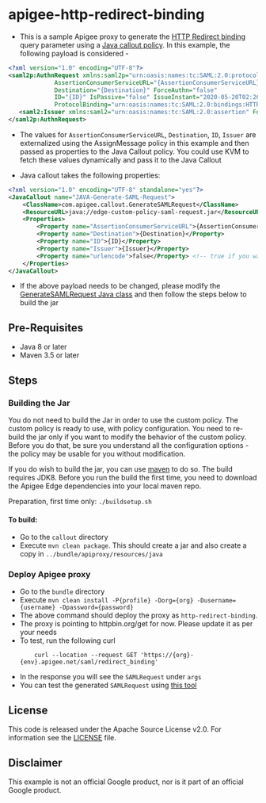 # apigee-http-redirect-binding
- This is a sample Apigee proxy to generate the [HTTP Redirect binding](https://en.wikipedia.org/wiki/SAML_2.0#HTTP_Redirect_Binding) query parameter using a [Java callout policy](https://docs.apigee.com/api-platform/reference/policies/java-callout-policy). In this example, the following payload is considered - 
```xml
<?xml version="1.0" encoding="UTF-8"?>
<saml2p:AuthnRequest xmlns:saml2p="urn:oasis:names:tc:SAML:2.0:protocol" 
		     AssertionConsumerServiceURL="{AssertionConsumerServiceURL}" 
		     Destination="{Destination}" ForceAuthn="false" 
		     ID="{ID}" IsPassive="false" IssueInstant="2020-05-20T02:26:44.710Z" 
		     ProtocolBinding="urn:oasis:names:tc:SAML:2.0:bindings:HTTP-POST" Version="2.0">
   <saml2:Issuer xmlns:saml2="urn:oasis:names:tc:SAML:2.0:assertion" Format="urn:oasis:names:tc:SAML:2.0:nameid-format:entity">{Issuer}</saml2:Issuer>
</saml2p:AuthnRequest>
```
- The values for `AssertionConsumerServiceURL`, `Destination`, `ID`, `Issuer` are externalized using the AssignMessage policy in this example and then passed as properties to the Java Callout policy. You could use KVM to fetch these values dynamically and pass it to the Java Callout

- Java callout takes the following properties:
```xml
<?xml version="1.0" encoding="UTF-8" standalone="yes"?>
<JavaCallout name="JAVA-Generate-SAML-Request">
    <ClassName>com.apigee.callout.GenerateSAMLRequest</ClassName>
    <ResourceURL>java://edge-custom-policy-saml-request.jar</ResourceURL>
    <Properties>
        <Property name="AssertionConsumerServiceURL">{AssertionConsumerServiceURL}</Property>
        <Property name="Destination">{Destination}</Property>
        <Property name="ID">{ID}</Property>
        <Property name="Issuer">{Issuer}</Property>
        <Property name="urlencode">false</Property> <!-- true if you want to URL Encode -->
    </Properties>
</JavaCallout>
```

- If the above payload needs to be changed, please modify the [GenerateSAMLRequest Java class](./callout/src/main/java/com/apigee/callout/GenerateSAMLRequest.java) and then follow the steps below to build the jar

## Pre-Requisites

- Java 8 or later
- Maven 3.5 or later

## Steps

### Building the Jar

You do not need to build the Jar in order to use the custom policy. The custom policy is
ready to use, with policy configuration. You need to re-build the jar only if you want
to modify the behavior of the custom policy. Before you do that, be sure you understand
all the configuration options - the policy may be usable for you without modification.

If you do wish to build the jar, you can use
[maven](https://maven.apache.org/download.cgi) to do so. The build requires
JDK8. Before you run the build the first time, you need to download the Apigee
Edge dependencies into your local maven repo.

Preparation, first time only: `./buildsetup.sh`

#### To build: 
- Go to the `callout` directory
- Execute `mvn clean package`. This should create a jar and also create a copy in `../bundle/apiproxy/resources/java`


### Deploy Apigee proxy
- Go to the `bundle` directory
- Execute `mvn clean install -P{profile} -Dorg={org} -Dusername={username} -Dpassword={password}`
- The above command should deploy the proxy as `http-redirect-binding`. 
- The proxy is pointing to httpbin.org/get for now. Please update it as per your needs
- To test, run the following curl
	```
		curl --location --request GET 'https://{org}-{env}.apigee.net/saml/redirect_binding'
	```
- In the response you will see the `SAMLRequest` under `args`
- You can test the generated `SAMLRequest` using [this tool](https://www.samltool.com/decode.php)

## License

This code is released under the Apache Source License v2.0. For information see the [LICENSE](LICENSE) file.

## Disclaimer

This example is not an official Google product, nor is it part of an official Google product.

